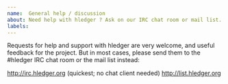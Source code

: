 ```yaml
---
name:  General help / discussion
about: Need help with hledger ? Ask on our IRC chat room or mail list.
labels:
---
```


Requests for help and support with hledger are very welcome, and
useful feedback for the project. But in most cases, please send them
to the #hledger IRC chat room or the mail list instead:

http://irc.hledger.org   (quickest; no chat client needed)
http://list.hledger.org
